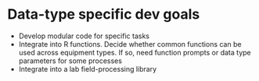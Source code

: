 # Data-type specific dev goals

- Develop modular code for specific tasks
- Integrate into R functions. Decide whether common functions can be used across equipment types. If so, need function prompts or data type parameters for some processes
- Integrate into a lab field-processing library
